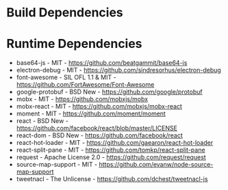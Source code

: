 # Build Dependencies


# Runtime Dependencies

* base64-js - MIT - https://github.com/beatgammit/base64-js
* electron-debug - MIT - https://github.com/sindresorhus/electron-debug
* font-awesome - SIL OFL 1.1 & MIT - https://github.com/FortAwesome/Font-Awesome
* google-protobuf - BSD New - https://github.com/google/protobuf
* mobx - MIT - https://github.com/mobxjs/mobx
* mobx-react - MIT - https://github.com/mobxjs/mobx-react
* moment - MIT - https://github.com/moment/moment
* react - BSD New - https://github.com/facebook/react/blob/master/LICENSE
* react-dom - BSD New - https://github.com/facebook/react
* react-hot-loader - MIT - https://github.com/gaearon/react-hot-loader
* react-split-pane - MIT - https://github.com/tomkp/react-split-pane
* request - Apache License 2.0 - https://github.com/request/request
* source-map-support - MIT - https://github.com/evanw/node-source-map-support
* tweetnacl - The Unlicense - https://github.com/dchest/tweetnacl-js
